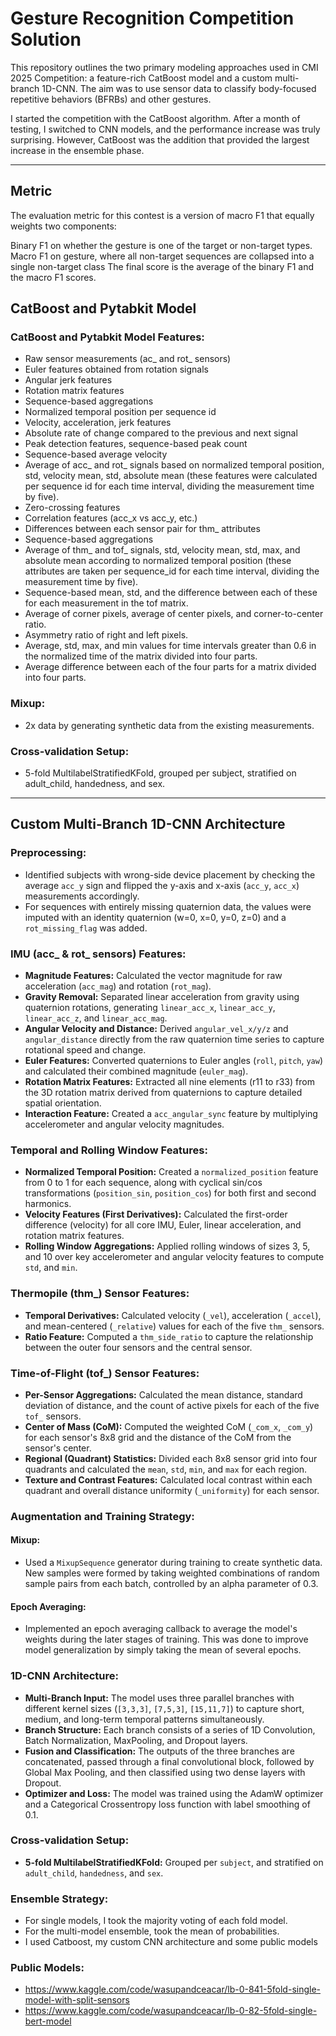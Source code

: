# Gesture Recognition Competition Solution

This repository outlines the two primary modeling approaches used in CMI 2025 Competition: a feature-rich CatBoost model and a custom multi-branch 1D-CNN. The aim was to use sensor data to classify body-focused repetitive behaviors (BFRBs) and other gestures.

I started the competition with the CatBoost algorithm. After a month of testing, I switched to CNN models, and the performance increase was truly surprising. However, CatBoost was the addition that provided the largest increase in the ensemble phase.

---

## Metric
The evaluation metric for this contest is a version of macro F1 that equally weights two components:

Binary F1 on whether the gesture is one of the target or non-target types.
Macro F1 on gesture, where all non-target sequences are collapsed into a single non-target class
The final score is the average of the binary F1 and the macro F1 scores.


## CatBoost and Pytabkit Model

### CatBoost and Pytabkit Model Features:
- Raw sensor measurements (ac_ and rot_ sensors)
- Euler features obtained from rotation signals
- Angular jerk features
- Rotation matrix features
- Sequence-based aggregations
- Normalized temporal position per sequence id
- Velocity, acceleration, jerk features
- Absolute rate of change compared to the previous and next signal
- Peak detection features, sequence-based peak count
- Sequence-based average velocity
- Average of acc_ and rot_ signals based on normalized temporal position, std, velocity mean, std, absolute mean (these features were calculated per sequence id for each time interval, dividing the measurement time by five).
- Zero-crossing features
- Correlation features (acc_x vs acc_y, etc.)
- Differences between each sensor pair for thm_ attributes
- Sequence-based aggregations
- Average of thm_ and tof_ signals, std, velocity mean, std, max, and absolute mean according to normalized temporal position (these attributes are taken per sequence_id for each time interval, dividing the measurement time by five).
- Sequence-based mean, std, and the difference between each of these for each measurement in the tof matrix.
- Average of corner pixels, average of center pixels, and corner-to-center ratio.
- Asymmetry ratio of right and left pixels.
- Average, std, max, and min values for time intervals greater than 0.6 in the normalized time of the matrix divided into four parts.
- Average difference between each of the four parts for a matrix divided into four parts.

### Mixup:
- 2x data by generating synthetic data from the existing measurements.

### Cross-validation Setup:
- 5-fold MultilabelStratifiedKFold, grouped per subject, stratified on adult_child, handedness, and sex.

---

## Custom Multi-Branch 1D-CNN Architecture

### Preprocessing:
- Identified subjects with wrong-side device placement by checking the average `acc_y` sign and flipped the y-axis and x-axis (`acc_y`, `acc_x`) measurements accordingly.
- For sequences with entirely missing quaternion data, the values were imputed with an identity quaternion (w=0, x=0, y=0, z=0) and a `rot_missing_flag` was added.

### IMU (acc_ & rot_ sensors) Features:
*   **Magnitude Features:** Calculated the vector magnitude for raw acceleration (`acc_mag`) and rotation (`rot_mag`).
*   **Gravity Removal:** Separated linear acceleration from gravity using quaternion rotations, generating `linear_acc_x`, `linear_acc_y`, `linear_acc_z`, and `linear_acc_mag`.
*   **Angular Velocity and Distance:** Derived `angular_vel_x/y/z` and `angular_distance` directly from the raw quaternion time series to capture rotational speed and change.
*   **Euler Features:** Converted quaternions to Euler angles (`roll`, `pitch`, `yaw`) and calculated their combined magnitude (`euler_mag`).
*   **Rotation Matrix Features:** Extracted all nine elements (r11 to r33) from the 3D rotation matrix derived from quaternions to capture detailed spatial orientation.
*   **Interaction Feature:** Created a `acc_angular_sync` feature by multiplying accelerometer and angular velocity magnitudes.

### Temporal and Rolling Window Features:
*   **Normalized Temporal Position:** Created a `normalized_position` feature from 0 to 1 for each sequence, along with cyclical sin/cos transformations (`position_sin`, `position_cos`) for both first and second harmonics.
*   **Velocity Features (First Derivatives):** Calculated the first-order difference (velocity) for all core IMU, Euler, linear acceleration, and rotation matrix features.
*   **Rolling Window Aggregations:** Applied rolling windows of sizes 3, 5, and 10 over key accelerometer and angular velocity features to compute `std`, and `min`.

### Thermopile (thm_) Sensor Features:
*   **Temporal Derivatives:** Calculated velocity (`_vel`), acceleration (`_accel`), and mean-centered (`_relative`) values for each of the five `thm_` sensors.
*   **Ratio Feature:** Computed a `thm_side_ratio` to capture the relationship between the outer four sensors and the central sensor.

### Time-of-Flight (tof_) Sensor Features:
*   **Per-Sensor Aggregations:** Calculated the mean distance, standard deviation of distance, and the count of active pixels for each of the five `tof_` sensors.
*   **Center of Mass (CoM):** Computed the weighted CoM (`_com_x`, `_com_y`) for each sensor's 8x8 grid and the distance of the CoM from the sensor's center.
*   **Regional (Quadrant) Statistics:** Divided each 8x8 sensor grid into four quadrants and calculated the `mean`, `std`, `min`, and `max` for each region.
*   **Texture and Contrast Features:** Calculated local contrast within each quadrant and overall distance uniformity (`_uniformity`) for each sensor.

### Augmentation and Training Strategy:
#### Mixup:
*   Used a `MixupSequence` generator during training to create synthetic data. New samples were formed by taking weighted combinations of random sample pairs from each batch, controlled by an alpha parameter of 0.3.

#### Epoch Averaging:
*   Implemented an epoch averaging callback to average the model's weights during the later stages of training. This was done to improve model generalization by simply taking the mean of several epochs.

### 1D-CNN Architecture:
*   **Multi-Branch Input:** The model uses three parallel branches with different kernel sizes (`[3,3,3]`, `[7,5,3]`, `[15,11,7]`) to capture short, medium, and long-term temporal patterns simultaneously.
*   **Branch Structure:** Each branch consists of a series of 1D Convolution, Batch Normalization, MaxPooling, and Dropout layers.
*   **Fusion and Classification:** The outputs of the three branches are concatenated, passed through a final convolutional block, followed by Global Max Pooling, and then classified using two dense layers with Dropout.
*   **Optimizer and Loss:** The model was trained using the AdamW optimizer and a Categorical Crossentropy loss function with label smoothing of 0.1.

### Cross-validation Setup:
*   **5-fold MultilabelStratifiedKFold:** Grouped per `subject`, and stratified on `adult_child`, `handedness`, and `sex`.

### Ensemble Strategy:
* For single models, I took the majority voting of each fold model.
* For the multi-model ensemble, took the mean of probabilities.
* I used Catboost, my custom CNN architecture and some public models

### Public Models:
* https://www.kaggle.com/code/wasupandceacar/lb-0-841-5fold-single-model-with-split-sensors
* https://www.kaggle.com/code/wasupandceacar/lb-0-82-5fold-single-bert-model
